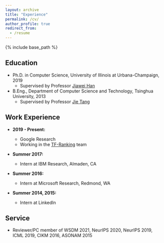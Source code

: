 ```yaml
---
layout: archive
title: "Experience"
permalink: /cv/
author_profile: true
redirect_from:
  - /resume
---
```


{% include base_path %}

Education
-----
* Ph.D. in Computer Science, University of Illinois at Urbana-Champaign, 2019
  * Supervised by Professor [Jiawei Han](http://hanj.cs.illinois.edu/)
* B.Eng., Department of Computer Science and Technology, Tsinghua University, 2013
  * Supervised by Professor [Jie Tang](http://keg.cs.tsinghua.edu.cn/jietang/)

Work Experience
-----
* **2019 - Present:**
  * Google Research
  * Working in the [TF-Ranking](https://github.com/tensorflow/ranking) team

* **Summer 2017:**
  * Intern at IBM Research, Almaden, CA

* **Summer 2016:**
  * Intern at Microsoft Research, Redmond, WA

* **Summer 2014, 2015:**
  * Intern at LinkedIn

<!-- Publications
-----
  <ul>{% for post in site.publications %}
    {% include archive-single-cv.html %}
  {% endfor %}</ul> -->
  
<!-- Talks
======
  <ul>{% for post in site.talks %}
    {% include archive-single-talk-cv.html %}
  {% endfor %}</ul> -->
  
<!-- Teaching
======
  <ul>{% for post in site.teaching %}
    {% include archive-single-cv.html %}
  {% endfor %}</ul> -->
  
Service
-----
* Reviewer/PC member of WSDM 2021, NeurIPS 2020, NeurIPS 2019, ICML 2019, CIKM 2016, ASONAM 2015
